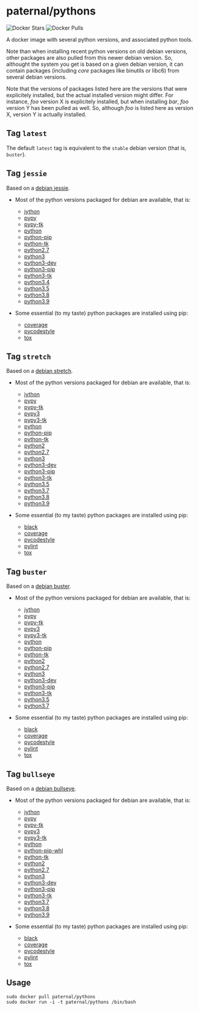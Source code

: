 paternal/pythons
================

![Docker Stars](https://badgen.net/docker/stars/paternal/pythons?icon=docker&label=stars)
![Docker Pulls](https://badgen.net/docker/pulls/paternal/pythons?icon=docker&label=pulls)

A docker image with several python versions, and associated python tools.

Note than when installing recent python versions on old debian versions, other packages are also pulled from this newer debian version. So, althought the system you get is based on a given debian version, it can contain packages (including *core* packages like binutils or libc6) from several debian versions.

Note that the versions of packages listed here are the versions that were explicitely installed, but the actual installed version might differ. For instance, *foo* version X is explicitely installed, but when installing *bar*, *foo* version Y has been pulled as well. So, although *foo* is listed here as version X, version Y is actually installed.

## Tag `latest`

The default `latest` tag is equivalent to the `stable` debian version (that is, `buster`).


## Tag `jessie`

Based on a [debian jessie](https://www.debian.org/releases/jessie/).

- Most of the python versions packaged for debian are available, that is:
    - [jython](https://packages.debian.org/jessie/jython)
    - [pypy](https://packages.debian.org/jessie/pypy)
    - [pypy-tk](https://packages.debian.org/jessie/pypy-tk)
    - [python](https://packages.debian.org/jessie/python)
    - [python-pip](https://packages.debian.org/jessie/python-pip)
    - [python-tk](https://packages.debian.org/jessie/python-tk)
    - [python2.7](https://packages.debian.org/jessie/python2.7)
    - [python3](https://packages.debian.org/jessie/python3)
    - [python3-dev](https://packages.debian.org/jessie/python3-dev)
    - [python3-pip](https://packages.debian.org/jessie/python3-pip)
    - [python3-tk](https://packages.debian.org/jessie/python3-tk)
    - [python3.4](https://packages.debian.org/jessie/python3.4)
    - [python3.5](https://packages.debian.org/stretch/python3.5)
    - [python3.8](https://packages.debian.org/bullseye/python3.8)
    - [python3.9](https://packages.debian.org/sid/python3.9)

- Some essential (to my taste) python packages are installed using pip:
    - [coverage](https://pypi.python.org/pypi/coverage)
    - [pycodestyle](https://pypi.python.org/pypi/pycodestyle)
    - [tox](https://pypi.python.org/pypi/tox)


## Tag `stretch`

Based on a [debian stretch](https://www.debian.org/releases/stretch/).

- Most of the python versions packaged for debian are available, that is:
    - [jython](https://packages.debian.org/stretch/jython)
    - [pypy](https://packages.debian.org/stretch/pypy)
    - [pypy-tk](https://packages.debian.org/stretch/pypy-tk)
    - [pypy3](https://packages.debian.org/buster/pypy3)
    - [pypy3-tk](https://packages.debian.org/buster/pypy3-tk)
    - [python](https://packages.debian.org/stretch/python)
    - [python-pip](https://packages.debian.org/stretch/python-pip)
    - [python-tk](https://packages.debian.org/stretch/python-tk)
    - [python2](https://packages.debian.org/buster/python2)
    - [python2.7](https://packages.debian.org/stretch/python2.7)
    - [python3](https://packages.debian.org/stretch/python3)
    - [python3-dev](https://packages.debian.org/stretch/python3-dev)
    - [python3-pip](https://packages.debian.org/stretch/python3-pip)
    - [python3-tk](https://packages.debian.org/stretch/python3-tk)
    - [python3.5](https://packages.debian.org/stretch/python3.5)
    - [python3.7](https://packages.debian.org/buster/python3.7)
    - [python3.8](https://packages.debian.org/bullseye/python3.8)
    - [python3.9](https://packages.debian.org/sid/python3.9)

- Some essential (to my taste) python packages are installed using pip:
    - [black](https://pypi.python.org/pypi/black)
    - [coverage](https://pypi.python.org/pypi/coverage)
    - [pycodestyle](https://pypi.python.org/pypi/pycodestyle)
    - [pylint](https://pypi.python.org/pypi/pylint)
    - [tox](https://pypi.python.org/pypi/tox)


## Tag `buster`

Based on a [debian buster](https://www.debian.org/releases/buster/).

- Most of the python versions packaged for debian are available, that is:
    - [jython](https://packages.debian.org/buster/jython)
    - [pypy](https://packages.debian.org/buster/pypy)
    - [pypy-tk](https://packages.debian.org/buster/pypy-tk)
    - [pypy3](https://packages.debian.org/buster/pypy3)
    - [pypy3-tk](https://packages.debian.org/buster/pypy3-tk)
    - [python](https://packages.debian.org/buster/python)
    - [python-pip](https://packages.debian.org/buster/python-pip)
    - [python-tk](https://packages.debian.org/buster/python-tk)
    - [python2](https://packages.debian.org/buster/python2)
    - [python2.7](https://packages.debian.org/buster/python2.7)
    - [python3](https://packages.debian.org/buster/python3)
    - [python3-dev](https://packages.debian.org/buster/python3-dev)
    - [python3-pip](https://packages.debian.org/buster/python3-pip)
    - [python3-tk](https://packages.debian.org/buster/python3-tk)
    - [python3.5](https://packages.debian.org/stretch/python3.5)
    - [python3.7](https://packages.debian.org/buster/python3.7)

- Some essential (to my taste) python packages are installed using pip:
    - [black](https://pypi.python.org/pypi/black)
    - [coverage](https://pypi.python.org/pypi/coverage)
    - [pycodestyle](https://pypi.python.org/pypi/pycodestyle)
    - [pylint](https://pypi.python.org/pypi/pylint)
    - [tox](https://pypi.python.org/pypi/tox)


## Tag `bullseye`

Based on a [debian bullseye](https://www.debian.org/releases/bullseye/).

- Most of the python versions packaged for debian are available, that is:
    - [jython](https://packages.debian.org/bullseye/jython)
    - [pypy](https://packages.debian.org/bullseye/pypy)
    - [pypy-tk](https://packages.debian.org/bullseye/pypy-tk)
    - [pypy3](https://packages.debian.org/bullseye/pypy3)
    - [pypy3-tk](https://packages.debian.org/bullseye/pypy3-tk)
    - [python](https://packages.debian.org/bullseye/python)
    - [python-pip-whl](https://packages.debian.org/bullseye/python-pip-whl)
    - [python-tk](https://packages.debian.org/bullseye/python-tk)
    - [python2](https://packages.debian.org/bullseye/python2)
    - [python2.7](https://packages.debian.org/bullseye/python2.7)
    - [python3](https://packages.debian.org/bullseye/python3)
    - [python3-dev](https://packages.debian.org/bullseye/python3-dev)
    - [python3-pip](https://packages.debian.org/bullseye/python3-pip)
    - [python3-tk](https://packages.debian.org/bullseye/python3-tk)
    - [python3.7](https://packages.debian.org/buster/python3.7)
    - [python3.8](https://packages.debian.org/bullseye/python3.8)
    - [python3.9](https://packages.debian.org/sid/python3.9)

- Some essential (to my taste) python packages are installed using pip:
    - [black](https://pypi.python.org/pypi/black)
    - [coverage](https://pypi.python.org/pypi/coverage)
    - [pycodestyle](https://pypi.python.org/pypi/pycodestyle)
    - [pylint](https://pypi.python.org/pypi/pylint)
    - [tox](https://pypi.python.org/pypi/tox)



## Usage

    sudo docker pull paternal/pythons
    sudo docker run -i -t paternal/pythons /bin/bash
